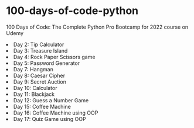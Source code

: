 # 100-days-of-code-python
100 Days of Code: The Complete Python Pro Bootcamp for 2022 course on Udemy

<li>Day 2: Tip Calculator</li>
<li>Day 3: Treasure Island</li>
<li>Day 4: Rock Paper Scissors game</li>
<li>Day 5: Password Generator</li>
<li>Day 7: Hangman</li>
<li>Day 8: Caesar Cipher</li>
<li>Day 9: Secret Auction</li>
<li>Day 10: Calculator</li>
<li>Day 11: Blackjack</li>
<li>Day 12: Guess a Number Game</li>
<li>Day 15: Coffee Machine</li>
<li>Day 16: Coffee Machine using OOP</li>
<li>Day 17: Quiz Game using OOP</li>